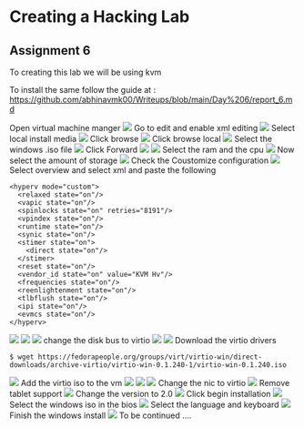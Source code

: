 # Creating a Hacking Lab
## Assignment 6

To creating this lab we will be using kvm

To install the same follow the guide at :
https://github.com/abhinavmk00/Writeups/blob/main/Day%206/report_6.md

Open virtual machine manger
![](./pics/1.png)
Go to edit and enable xml editing
![](./pics/2.png)
Select local install media
![](./pics/3.png)
Click browse
![](./pics/4.png)
Click browse local
![](./pics/5.png)
Select the windows .iso file
![](./pics/6.png)
Click Forward
![](./pics/7.png)
![](./pics/8.png)
Select the ram and the cpu 
![](./pics/9.png)
Now select the amount of storage
![](./pics/10.png)
Check the Coustomize configuration
![](./pics/11.png)
Select overview and select xml and paste the following 
```
<hyperv mode="custom">
  <relaxed state="on"/>
  <vapic state="on"/>
  <spinlocks state="on" retries="8191"/>
  <vpindex state="on"/>
  <runtime state="on"/>
  <synic state="on"/>
  <stimer state="on">
    <direct state="on"/>
  </stimer>
  <reset state="on"/>
  <vendor_id state="on" value="KVM Hv"/>
  <frequencies state="on"/>
  <reenlightenment state="on"/>
  <tlbflush state="on"/>
  <ipi state="on"/>
  <evmcs state="on"/>
</hyperv>
```
![](./pics/12.png)
![](./pics/13.png)
![](./pics/14.png)
change the disk bus to virtio
![](./pics/15.png)
![](./pics/16.png)
Download the virtio drivers
```
$ wget https://fedorapeople.org/groups/virt/virtio-win/direct-downloads/archive-virtio/virtio-win-0.1.240-1/virtio-win-0.1.240.iso
```
![](./pics/17.png)
Add the virtio iso to the vm
![](./pics/18.png)
![](./pics/19.png)
![](./pics/20.png)
Change the nic to virtio
![](./pics/21.png)
Remove tablet support
![](./pics/22.png)
Change the version to 2.0
![](./pics/23.png)
Click begin installation
![](./pics/24.png)
Select the windows iso in the bios
![](./pics/25.png)
Select the language and keyboard
![](./pics/26.png)
Finish the windows install
![](./pics/27.png)
To be continued ....